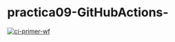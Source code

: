 # practica09-GitHubActions-
[![ci-primer-wf](https://github.com/igmarco/practica09-GitHubActions/actions/workflows/ci-primer-wf.yml/badge.svg)](https://github.com/igmarco/practica09-GitHubActions/actions/workflows/ci-primer-wf.yml)
